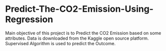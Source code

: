 # Predict-The-CO2-Emission-Using-Regression
Main objective of this project is to Predict the CO2 Emission based on some attributes. Data is downloaded from the Kaggle open source platform. Supervised Algorithm is used to predict the Outcome.
